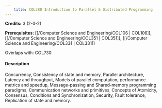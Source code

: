 ```yaml
---
    title: COL380 Introduction to Parallel & Distributed Programming
---
```

**Credits:** 3 (2-0-2)



**Prerequisites:** [[/Computer Science and Engineering/COL106 | COL106]], [[/Computer Science and Engineering/COL351 | COL351]], [[/Computer Science and Engineering/COL331 | COL331]]

Overlaps with: COL730

#### Description 
Concurrency, Consistency of state and memory, Parallel architecture, Latency and throughput, Models of parallel computation, performance metrics and speedup, Message-passing and Shared-memory programming paradigms, Communication networks and primitives, Concepts of Atomicity, Consensus, Conditions and Synchronization, Security, Fault tolerance, Replication of state and memory.